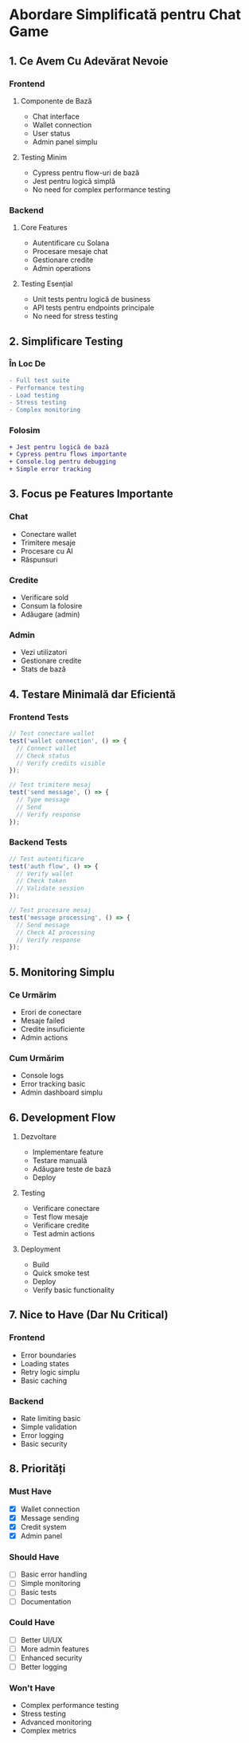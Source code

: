 # Abordare Simplificată pentru Chat Game

## 1. Ce Avem Cu Adevărat Nevoie

### Frontend
1. Componente de Bază
   - Chat interface
   - Wallet connection
   - User status
   - Admin panel simplu

2. Testing Minim
   - Cypress pentru flow-uri de bază
   - Jest pentru logică simplă
   - No need for complex performance testing

### Backend
1. Core Features
   - Autentificare cu Solana
   - Procesare mesaje chat
   - Gestionare credite
   - Admin operations

2. Testing Esențial
   - Unit tests pentru logică de business
   - API tests pentru endpoints principale
   - No need for stress testing

## 2. Simplificare Testing

### În Loc De
```diff
- Full test suite
- Performance testing
- Load testing
- Stress testing
- Complex monitoring
```

### Folosim
```diff
+ Jest pentru logică de bază
+ Cypress pentru flows importante
+ Console.log pentru debugging
+ Simple error tracking
```

## 3. Focus pe Features Importante

### Chat
- Conectare wallet
- Trimitere mesaje
- Procesare cu AI
- Răspunsuri

### Credite
- Verificare sold
- Consum la folosire
- Adăugare (admin)

### Admin
- Vezi utilizatori
- Gestionare credite
- Stats de bază

## 4. Testare Minimală dar Eficientă

### Frontend Tests
```js
// Test conectare wallet
test('wallet connection', () => {
  // Connect wallet
  // Check status
  // Verify credits visible
});

// Test trimitere mesaj
test('send message', () => {
  // Type message
  // Send
  // Verify response
});
```

### Backend Tests
```js
// Test autentificare
test('auth flow', () => {
  // Verify wallet
  // Check token
  // Validate session
});

// Test procesare mesaj
test('message processing', () => {
  // Send message
  // Check AI processing
  // Verify response
});
```

## 5. Monitoring Simplu

### Ce Urmărim
- Erori de conectare
- Mesaje failed
- Credite insuficiente
- Admin actions

### Cum Urmărim
- Console logs
- Error tracking basic
- Admin dashboard simplu

## 6. Development Flow

1. Dezvoltare
   - Implementare feature
   - Testare manuală
   - Adăugare teste de bază
   - Deploy

2. Testing
   - Verificare conectare
   - Test flow mesaje
   - Verificare credite
   - Test admin actions

3. Deployment
   - Build
   - Quick smoke test
   - Deploy
   - Verify basic functionality

## 7. Nice to Have (Dar Nu Critical)

### Frontend
- Error boundaries
- Loading states
- Retry logic simplu
- Basic caching

### Backend
- Rate limiting basic
- Simple validation
- Error logging
- Basic security

## 8. Priorități

### Must Have
- [x] Wallet connection
- [x] Message sending
- [x] Credit system
- [x] Admin panel

### Should Have
- [ ] Basic error handling
- [ ] Simple monitoring
- [ ] Basic tests
- [ ] Documentation

### Could Have
- [ ] Better UI/UX
- [ ] More admin features
- [ ] Enhanced security
- [ ] Better logging

### Won't Have
- Complex performance testing
- Stress testing
- Advanced monitoring
- Complex metrics
